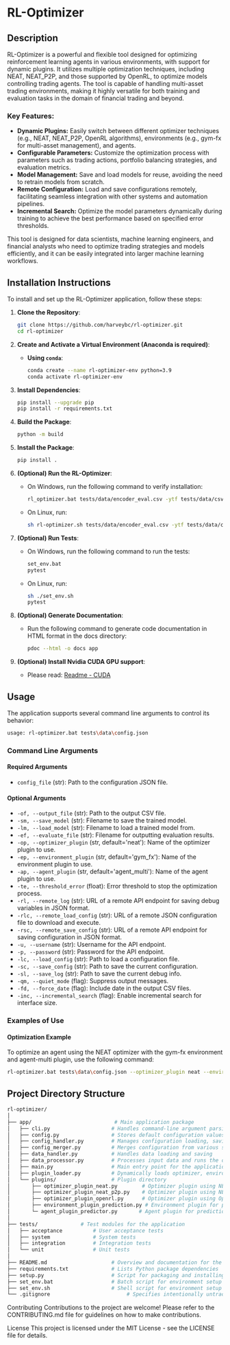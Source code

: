 # RL-Optimizer

## Description

RL-Optimizer is a powerful and flexible tool designed for optimizing reinforcement learning agents in various environments, with support for dynamic plugins. It utilizes multiple optimization techniques, including NEAT, NEAT_P2P, and those supported by OpenRL, to optimize models controlling trading agents. The tool is capable of handling multi-asset trading environments, making it highly versatile for both training and evaluation tasks in the domain of financial trading and beyond.

### Key Features:
- **Dynamic Plugins:** Easily switch between different optimizer techniques (e.g., NEAT, NEAT_P2P, OpenRL algorithms), environments (e.g., gym-fx for multi-asset management), and agents.
- **Configurable Parameters:** Customize the optimization process with parameters such as trading actions, portfolio balancing strategies, and evaluation metrics.
- **Model Management:** Save and load models for reuse, avoiding the need to retrain models from scratch.
- **Remote Configuration:** Load and save configurations remotely, facilitating seamless integration with other systems and automation pipelines.
- **Incremental Search:** Optimize the model parameters dynamically during training to achieve the best performance based on specified error thresholds.

This tool is designed for data scientists, machine learning engineers, and financial analysts who need to optimize trading strategies and models efficiently, and it can be easily integrated into larger machine learning workflows.

## Installation Instructions

To install and set up the RL-Optimizer application, follow these steps:

1. **Clone the Repository**:
    ```bash
    git clone https://github.com/harveybc/rl-optimizer.git
    cd rl-optimizer
    ```

2. **Create and Activate a Virtual Environment (Anaconda is required)**:

    - **Using `conda`**:
        ```bash
        conda create --name rl-optimizer-env python=3.9
        conda activate rl-optimizer-env
        ```

3. **Install Dependencies**:
    ```bash
    pip install --upgrade pip
    pip install -r requirements.txt
    ```

4. **Build the Package**:
    ```bash
    python -m build
    ```

5. **Install the Package**:
    ```bash
    pip install .
    ```

6. **(Optional) Run the RL-Optimizer**:
    - On Windows, run the following command to verify installation:
        ```bash
        rl_optimizer.bat tests/data/encoder_eval.csv -ytf tests/data/csv_sel_unb_norm_512.csv -of output_predictions.csv -sm trained_model.pkl -op neat -ep prediction -ap neat 

        ```

    - On Linux, run:
        ```bash
        sh rl-optimizer.sh tests/data/encoder_eval.csv -ytf tests/data/csv_sel_unb_norm_512.csv -of output_predictions.csv -sm trained_model.pkl -op neat -ep prediction -ap neat 

        ```

7. **(Optional) Run Tests**:
    - On Windows, run the following command to run the tests:
        ```bash
        set_env.bat
        pytest
        ```

    - On Linux, run:
        ```bash
        sh ./set_env.sh
        pytest
        ```

8. **(Optional) Generate Documentation**:
    - Run the following command to generate code documentation in HTML format in the docs directory:
        ```bash
        pdoc --html -o docs app
        ```

9. **(Optional) Install Nvidia CUDA GPU support**:
    - Please read: [Readme - CUDA](https://github.com/harveybc/rl-optimizer/blob/master/README_CUDA.md)

## Usage

The application supports several command line arguments to control its behavior:
```bash
usage: rl-optimizer.bat tests\data\config.json
```

### Command Line Arguments

#### Required Arguments

- `config_file` (str): Path to the configuration JSON file.

#### Optional Arguments

- `-of, --output_file` (str): Path to the output CSV file.
- `-sm, --save_model` (str): Filename to save the trained model.
- `-lm, --load_model` (str): Filename to load a trained model from.
- `-ef, --evaluate_file` (str): Filename for outputting evaluation results.
- `-op, --optimizer_plugin` (str, default='neat'): Name of the optimizer plugin to use.
- `-ep, --environment_plugin` (str, default='gym_fx'): Name of the environment plugin to use.
- `-ap, --agent_plugin` (str, default='agent_multi'): Name of the agent plugin to use.
- `-te, --threshold_error` (float): Error threshold to stop the optimization process.
- `-rl, --remote_log` (str): URL of a remote API endpoint for saving debug variables in JSON format.
- `-rlc, --remote_load_config` (str): URL of a remote JSON configuration file to download and execute.
- `-rsc, --remote_save_config` (str): URL of a remote API endpoint for saving configuration in JSON format.
- `-u, --username` (str): Username for the API endpoint.
- `-p, --password` (str): Password for the API endpoint.
- `-lc, --load_config` (str): Path to load a configuration file.
- `-sc, --save_config` (str): Path to save the current configuration.
- `-sl, --save_log` (str): Path to save the current debug info.
- `-qm, --quiet_mode` (flag): Suppress output messages.
- `-fd, --force_date` (flag): Include date in the output CSV files.
- `-inc, --incremental_search` (flag): Enable incremental search for interface size.

### Examples of Use

#### Optimization Example

To optimize an agent using the NEAT optimizer with the gym-fx environment and agent-multi plugin, use the following command:

```bash
rl-optimizer.bat tests\data\config.json --optimizer_plugin neat --environment_plugin gym_fx --agent_plugin agent_multi
```

## Project Directory Structure
```bash
rl-optimizer/
│
├── app/                           # Main application package
│   ├── cli.py                    # Handles command-line argument parsing
│   ├── config.py                 # Stores default configuration values
│   ├── config_handler.py         # Manages configuration loading, saving, and merging
│   ├── config_merger.py          # Merges configuration from various sources
│   ├── data_handler.py           # Handles data loading and saving
│   ├── data_processor.py         # Processes input data and runs the optimization pipeline
│   ├── main.py                   # Main entry point for the application
│   ├── plugin_loader.py          # Dynamically loads optimizer, environment, and agent plugins
│   └── plugins/                  # Plugin directory
│       ├── optimizer_plugin_neat.py        # Optimizer plugin using NEAT
│       ├── optimizer_plugin_neat_p2p.py    # Optimizer plugin using NEAT_P2P
│       ├── optimizer_plugin_openrl.py      # Optimizer plugin using OpenRL
│       ├── environment_plugin_prediction.py # Environment plugin for prediction
│       └─ agent_plugin_predictor.py       # Agent plugin for prediction
│
├── tests/              # Test modules for the application
│   ├── acceptance          # User acceptance tests
│   ├── system              # System tests
│   ├── integration         # Integration tests
│   └── unit                # Unit tests
│
├── README.md                     # Overview and documentation for the project
├── requirements.txt              # Lists Python package dependencies
├── setup.py                      # Script for packaging and installing the project
├── set_env.bat                   # Batch script for environment setup
├── set_env.sh                    # Shell script for environment setup
└── .gitignore                         # Specifies intentionally untracked files to ignore

```

Contributing
Contributions to the project are welcome! Please refer to the CONTRIBUTING.md file for guidelines on how to make contributions.

License
This project is licensed under the MIT License - see the LICENSE file for details.

